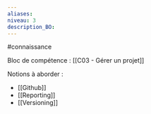 ```yaml
---
aliases: 
niveau: 3
description_BO:
---
```

#connaissance

Bloc de compétence : [[C03 - Gérer un projet]]

Notions à aborder : 
- [[Github]]
- [[Reporting]]
- [[Versioning]]

